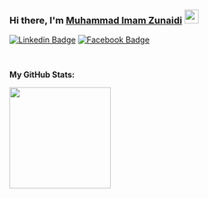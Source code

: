 <!-- ### Hi there 👋 -->
### Hi there, I'm <a href="https://github.com/imam9/" target="_blank">Muhammad Imam Zunaidi</a> <img src="https://media.giphy.com/media/hvRJCLFzcasrR4ia7z/giphy.gif" width="25px">

[![Linkedin Badge](https://img.shields.io/badge/-LinkedIn-0e76a8?style=flat-square&logo=Linkedin&logoColor=white)](https://www.linkedin.com/in/muhammad-imam-zunaidi)
[![Facebook Badge](https://img.shields.io/badge/-Facebook-00acee?style=flat-square&logo=Facebook&logoColor=white)](https://web.facebook.com/imam.zunaidi.39/)

</br>

**My GitHub Stats:**

<p>
  <img height="180em" src="https://github-readme-stats.vercel.app/api?username=imam9&show_icons=true&hide_border=true&&count_private=true&include_all_commits=true" />
</p>

<!--
**Imam9/Imam9** is a ✨ _special_ ✨ repository because its `README.md` (this file) appears on your GitHub profile.

Here are some ideas to get you started:

- 🔭 I’m currently working on ...
- 🌱 I’m currently learning ...
- 👯 I’m looking to collaborate on ...
- 🤔 I’m looking for help with ...
- 💬 Ask me about ...
- 📫 How to reach me: ...
- 😄 Pronouns: ...
- ⚡ Fun fact: ...
-->
